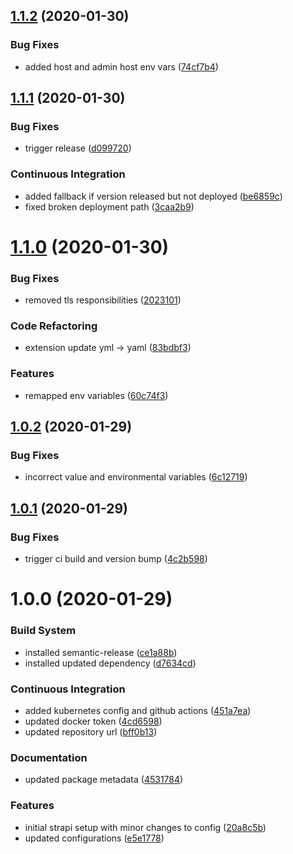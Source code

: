 ## [1.1.2](https://github.com/tapps-io/tapps-io.cms/compare/v1.1.1...v1.1.2) (2020-01-30)


### Bug Fixes

* added host and admin host env vars ([74cf7b4](https://github.com/tapps-io/tapps-io.cms/commit/74cf7b4c09aa0d196f22c457d19a25094b1b0a16))

## [1.1.1](https://github.com/tapps-io/tapps-io.cms/compare/v1.1.0...v1.1.1) (2020-01-30)


### Bug Fixes

* trigger release ([d099720](https://github.com/tapps-io/tapps-io.cms/commit/d099720c9a7aca3fe562c4053390b169e3b79177))


### Continuous Integration

* added fallback if version released but not deployed ([be6859c](https://github.com/tapps-io/tapps-io.cms/commit/be6859c8be16e569a6b213a818c2a06083173e6e))
* fixed broken deployment path ([3caa2b9](https://github.com/tapps-io/tapps-io.cms/commit/3caa2b9a3f5e490884b39c3958db26a34eb9cbd8))

# [1.1.0](https://github.com/tapps-io/tapps-io.cms/compare/v1.0.2...v1.1.0) (2020-01-30)


### Bug Fixes

* removed tls responsibilities ([2023101](https://github.com/tapps-io/tapps-io.cms/commit/2023101e1ebc796412ba23d110e1d8e8b0b0364b))


### Code Refactoring

* extension update yml -> yaml ([83bdbf3](https://github.com/tapps-io/tapps-io.cms/commit/83bdbf3ab1387d435605713a6cb996174dce122c))


### Features

* remapped env variables ([60c74f3](https://github.com/tapps-io/tapps-io.cms/commit/60c74f3a9b7486e96e8fca35ecfcf77f4e19be06))

## [1.0.2](https://github.com/tapps-io/tapps-io.cms/compare/v1.0.1...v1.0.2) (2020-01-29)


### Bug Fixes

* incorrect value and environmental variables ([6c12719](https://github.com/tapps-io/tapps-io.cms/commit/6c1271951e335e680775f6d022e8989704b6c056))

## [1.0.1](https://github.com/tapps-io/tapps-io.cms/compare/v1.0.0...v1.0.1) (2020-01-29)


### Bug Fixes

* trigger ci build and version bump ([4c2b598](https://github.com/tapps-io/tapps-io.cms/commit/4c2b598f9a83839191a7137fce5c795f7c3f6b68))

# 1.0.0 (2020-01-29)


### Build System

* installed semantic-release ([ce1a88b](https://github.com/tapps-io/tapps-io.cms/commit/ce1a88b97bd6eeb80e58c6eae710bdde7d2e5552))
* installed updated dependency ([d7634cd](https://github.com/tapps-io/tapps-io.cms/commit/d7634cdfa7f4f609ec2de5e9f8efe0aba948e132))


### Continuous Integration

* added kubernetes config and github actions ([451a7ea](https://github.com/tapps-io/tapps-io.cms/commit/451a7ea36a1c0fc7056cacd6f85c8a662dda21f9))
* updated docker token ([4cd6598](https://github.com/tapps-io/tapps-io.cms/commit/4cd65984146b8539cbe930b731bd4803985ea75b))
* updated repository url ([bff0b13](https://github.com/tapps-io/tapps-io.cms/commit/bff0b13e10e6a3275998d45e8ea264163d78c6d2))


### Documentation

* updated package metadata ([4531784](https://github.com/tapps-io/tapps-io.cms/commit/4531784d5a0c33b6f692898f3260fa4d6ba9f132))


### Features

* initial strapi setup with minor changes to config ([20a8c5b](https://github.com/tapps-io/tapps-io.cms/commit/20a8c5b0ddd5d86efebd3189cbb4ff759c2ad241))
* updated configurations ([e5e1778](https://github.com/tapps-io/tapps-io.cms/commit/e5e1778151869d46e049505d9eb8ec4b9314d1f0))
